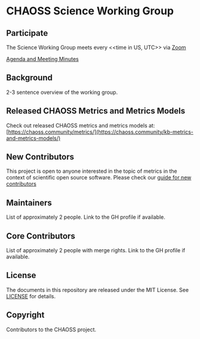 # CHAOSS Science Working Group

## Participate

The Science Working Group meets every <<time in US, UTC>> via [Zoom](https://zoom.us/j/4998687533)

[Agenda and Meeting Minutes](https://docs.google.com/document/d/1w76Wd-75O5dDkCmgONG5VNsniW2kQCKiXgNIIqLYl90/edit)

## Background

2-3 sentence overview of the working group. 

## Released CHAOSS Metrics and Metrics Models

Check out released CHAOSS metrics and metrics models at: [https://chaoss.community/metrics/](https://chaoss.community/kb-metrics-and-metrics-models/)

## New Contributors

This project is open to anyone interested in the topic of metrics in the context of scientific open source software. Please check our [guide for new contributors](https://chaoss.community/kb-getting-started/)

## Maintainers

List of approximately 2 people. Link to the GH profile if available. 

## Core Contributors

List of approximately 2 people with merge rights. Link to the GH profile if available. 

## License

The documents in this repository are released under the MIT License. See [LICENSE](https://github.com/chaoss/wg-diversity-inclusion/blob/master/LICENSE) for details.

## Copyright 

Contributors to the CHAOSS project.


